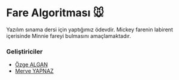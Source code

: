 # Fare Algoritması :mouse: 

Yazılım sınama dersi için yaptığımız ödevdir. Mickey farenin labirent içerisinde Minnie fareyi bulmasını amaçlamaktadır.


### Geliştiriciler
* [Özge ALGAN](https://github.com/ozgealgan) 
* [Merve YAPNAZ](https://github.com/merveyapnaz)
